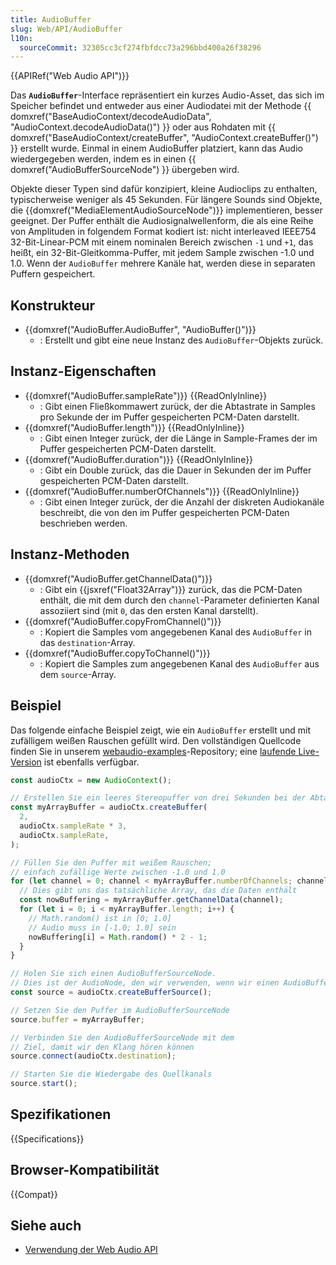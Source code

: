 ```yaml
---
title: AudioBuffer
slug: Web/API/AudioBuffer
l10n:
  sourceCommit: 32305cc3cf274fbfdcc73a296bbd400a26f38296
---
```


{{APIRef("Web Audio API")}}

Das **`AudioBuffer`**-Interface repräsentiert ein kurzes Audio-Asset, das sich im Speicher befindet und entweder aus einer Audiodatei mit der Methode {{ domxref("BaseAudioContext/decodeAudioData", "AudioContext.decodeAudioData()") }} oder aus Rohdaten mit {{ domxref("BaseAudioContext/createBuffer", "AudioContext.createBuffer()") }} erstellt wurde. Einmal in einem AudioBuffer platziert, kann das Audio wiedergegeben werden, indem es in einen {{ domxref("AudioBufferSourceNode") }} übergeben wird.

Objekte dieser Typen sind dafür konzipiert, kleine Audioclips zu enthalten, typischerweise weniger als 45 Sekunden. Für längere Sounds sind Objekte, die {{domxref("MediaElementAudioSourceNode")}} implementieren, besser geeignet. Der Puffer enthält die Audiosignalwellenform, die als eine Reihe von Amplituden in folgendem Format kodiert ist: nicht interleaved IEEE754 32-Bit-Linear-PCM mit einem nominalen Bereich zwischen `-1` und `+1`, das heißt, ein 32-Bit-Gleitkomma-Puffer, mit jedem Sample zwischen -1.0 und 1.0. Wenn der `AudioBuffer` mehrere Kanäle hat, werden diese in separaten Puffern gespeichert.

## Konstrukteur

- {{domxref("AudioBuffer.AudioBuffer", "AudioBuffer()")}}
  - : Erstellt und gibt eine neue Instanz des `AudioBuffer`-Objekts zurück.

## Instanz-Eigenschaften

- {{domxref("AudioBuffer.sampleRate")}} {{ReadOnlyInline}}
  - : Gibt einen Fließkommawert zurück, der die Abtastrate in Samples pro Sekunde der im Puffer gespeicherten PCM-Daten darstellt.
- {{domxref("AudioBuffer.length")}} {{ReadOnlyInline}}
  - : Gibt einen Integer zurück, der die Länge in Sample-Frames der im Puffer gespeicherten PCM-Daten darstellt.
- {{domxref("AudioBuffer.duration")}} {{ReadOnlyInline}}
  - : Gibt ein Double zurück, das die Dauer in Sekunden der im Puffer gespeicherten PCM-Daten darstellt.
- {{domxref("AudioBuffer.numberOfChannels")}} {{ReadOnlyInline}}
  - : Gibt einen Integer zurück, der die Anzahl der diskreten Audiokanäle beschreibt, die von den im Puffer gespeicherten PCM-Daten beschrieben werden.

## Instanz-Methoden

- {{domxref("AudioBuffer.getChannelData()")}}
  - : Gibt ein {{jsxref("Float32Array")}} zurück, das die PCM-Daten enthält, die mit dem durch den `channel`-Parameter definierten Kanal assoziiert sind (mit `0`, das den ersten Kanal darstellt).
- {{domxref("AudioBuffer.copyFromChannel()")}}
  - : Kopiert die Samples vom angegebenen Kanal des `AudioBuffer` in das `destination`-Array.
- {{domxref("AudioBuffer.copyToChannel()")}}
  - : Kopiert die Samples zum angegebenen Kanal des `AudioBuffer` aus dem `source`-Array.

## Beispiel

Das folgende einfache Beispiel zeigt, wie ein `AudioBuffer` erstellt und mit zufälligem weißen Rauschen gefüllt wird. Den vollständigen Quellcode finden Sie in unserem [webaudio-examples](https://github.com/mdn/webaudio-examples)-Repository; eine [laufende Live-Version](https://mdn.github.io/webaudio-examples/audio-buffer/) ist ebenfalls verfügbar.

```js
const audioCtx = new AudioContext();

// Erstellen Sie ein leeres Stereopuffer von drei Sekunden bei der Abtastrate des AudioContext
const myArrayBuffer = audioCtx.createBuffer(
  2,
  audioCtx.sampleRate * 3,
  audioCtx.sampleRate,
);

// Füllen Sie den Puffer mit weißem Rauschen;
// einfach zufällige Werte zwischen -1.0 und 1.0
for (let channel = 0; channel < myArrayBuffer.numberOfChannels; channel++) {
  // Dies gibt uns das tatsächliche Array, das die Daten enthält
  const nowBuffering = myArrayBuffer.getChannelData(channel);
  for (let i = 0; i < myArrayBuffer.length; i++) {
    // Math.random() ist in [0; 1.0]
    // Audio muss in [-1.0; 1.0] sein
    nowBuffering[i] = Math.random() * 2 - 1;
  }
}

// Holen Sie sich einen AudioBufferSourceNode.
// Dies ist der AudioNode, den wir verwenden, wenn wir einen AudioBuffer abspielen möchten
const source = audioCtx.createBufferSource();

// Setzen Sie den Puffer im AudioBufferSourceNode
source.buffer = myArrayBuffer;

// Verbinden Sie den AudioBufferSourceNode mit dem
// Ziel, damit wir den Klang hören können
source.connect(audioCtx.destination);

// Starten Sie die Wiedergabe des Quellkanals
source.start();
```

## Spezifikationen

{{Specifications}}

## Browser-Kompatibilität

{{Compat}}

## Siehe auch

- [Verwendung der Web Audio API](/de/docs/Web/API/Web_Audio_API/Using_Web_Audio_API)

